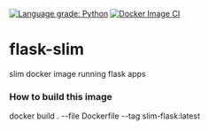 [![Language grade: Python](https://img.shields.io/lgtm/grade/python/g/vinayski/flask-slim.svg?logo=lgtm&logoWidth=18)](https://lgtm.com/projects/g/vinayski/flask-slim/context:python) [![Docker Image CI](https://github.com/vinayski/flask-slim/actions/workflows/dockerimage.yml/badge.svg)](https://github.com/vinayski/flask-slim/actions/workflows/dockerimage.yml)
# flask-slim
slim docker image running flask apps

### How to build this image
docker build . --file Dockerfile --tag slim-flask:latest
